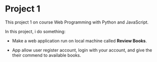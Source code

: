 # Project 1

This project 1 on course Web Programming with Python and JavaScript.

In this project, i do something:

- Make a web application run on local machine called **Review Books**.

- App allow user register account, login with your account, and give the their commend to available books. 
